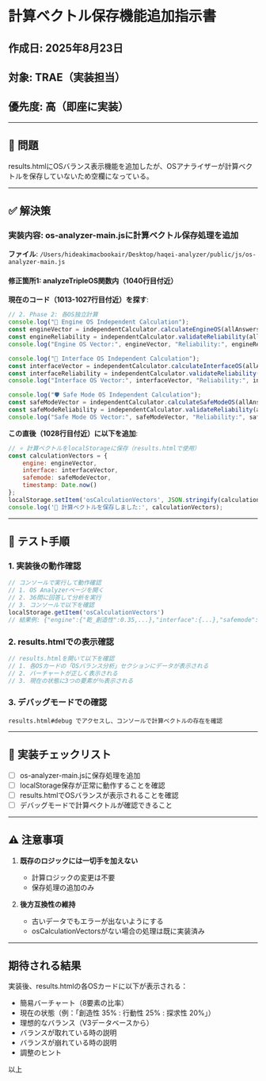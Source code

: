 # 計算ベクトル保存機能追加指示書

## 作成日: 2025年8月23日
## 対象: TRAE（実装担当）
## 優先度: 高（即座に実装）

---

## 🔴 問題

results.htmlにOSバランス表示機能を追加したが、OSアナライザーが計算ベクトルを保存していないため空欄になっている。

---

## ✅ 解決策

### 実装内容: os-analyzer-main.jsに計算ベクトル保存処理を追加

**ファイル**: `/Users/hideakimacbookair/Desktop/haqei-analyzer/public/js/os-analyzer-main.js`

#### 修正箇所1: analyzeTripleOS関数内（1040行目付近）

**現在のコード（1013-1027行目付近）を探す**:
```javascript
// 2. Phase 2: 各OS独立計算
console.log("🔧 Engine OS Independent Calculation");
const engineVector = independentCalculator.calculateEngineOS(allAnswers);
const engineReliability = independentCalculator.validateReliability(allAnswers, 'engine');
console.log("Engine OS Vector:", engineVector, "Reliability:", engineReliability);

console.log("🤝 Interface OS Independent Calculation");
const interfaceVector = independentCalculator.calculateInterfaceOS(allAnswers);
const interfaceReliability = independentCalculator.validateReliability(allAnswers, 'interface');
console.log("Interface OS Vector:", interfaceVector, "Reliability:", interfaceReliability);

console.log("🛡️ Safe Mode OS Independent Calculation");
const safeModeVector = independentCalculator.calculateSafeModeOS(allAnswers);
const safeModeReliability = independentCalculator.validateReliability(allAnswers, 'safemode');
console.log("Safe Mode OS Vector:", safeModeVector, "Reliability:", safeModeReliability);
```

**この直後（1028行目付近）に以下を追加**:
```javascript
// ⭐️ 計算ベクトルをlocalStorageに保存（results.htmlで使用）
const calculationVectors = {
    engine: engineVector,
    interface: interfaceVector,
    safemode: safeModeVector,
    timestamp: Date.now()
};
localStorage.setItem('osCalculationVectors', JSON.stringify(calculationVectors));
console.log('💾 計算ベクトルを保存しました:', calculationVectors);
```

---

## 🧪 テスト手順

### 1. 実装後の動作確認

```javascript
// コンソールで実行して動作確認
// 1. OS Analyzerページを開く
// 2. 36問に回答して分析を実行
// 3. コンソールで以下を確認
localStorage.getItem('osCalculationVectors')
// 結果例: {"engine":{"乾_創造性":0.35,...},"interface":{...},"safemode":{...}}
```

### 2. results.htmlでの表示確認

```javascript
// results.htmlを開いて以下を確認
// 1. 各OSカードの「OSバランス分析」セクションにデータが表示される
// 2. バーチャートが正しく表示される
// 3. 現在の状態に3つの要素が％表示される
```

### 3. デバッグモードでの確認

```
results.html#debug でアクセスし、コンソールで計算ベクトルの存在を確認
```

---

## 📝 実装チェックリスト

- [ ] os-analyzer-main.jsに保存処理を追加
- [ ] localStorage保存が正常に動作することを確認
- [ ] results.htmlでOSバランスが表示されることを確認
- [ ] デバッグモードで計算ベクトルが確認できること

---

## ⚠️ 注意事項

1. **既存のロジックには一切手を加えない**
   - 計算ロジックの変更は不要
   - 保存処理の追加のみ

2. **後方互換性の維持**
   - 古いデータでもエラーが出ないようにする
   - osCalculationVectorsがない場合の処理は既に実装済み

---

## 期待される結果

実装後、results.htmlの各OSカードに以下が表示される：
- 簡易バーチャート（8要素の比率）
- 現在の状態（例：「創造性 35% : 行動性 25% : 探求性 20%」）
- 理想的なバランス（V3データベースから）
- バランスが取れている時の説明
- バランスが崩れている時の説明
- 調整のヒント

以上